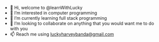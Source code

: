 - 👋 Hi, welcome to @learnWithLucky
- 👀 I’m interested in computer programming
- 🌱 I’m currently learning full stack programming
- 💞️ I’m looking to collaborate on anything that you would want me to do with you
- 📫 Reach me using luckyharveybanda@gmail.com

<!---
learnWithLucky/learnWithLucky is a ✨ special ✨ repository because its `README.md` (this file) appears on your GitHub profile.
You can click the Preview link to take a look at your changes.
--->
